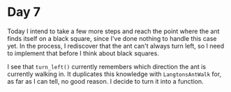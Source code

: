 # Day 7

Today I intend to take a few more steps and reach the point where the ant finds itself on a black square, since I've done nothing to handle this case yet. In the process, I rediscover that the ant can't always turn left, so I need to implement that before I think about black squares.

I see that `turn_left()` currently remembers which direction the ant is currently walking in. It duplicates this knowledge with `LangtonsAntWalk` for, as far as I can tell, no good reason. I decide to turn it into a function.

